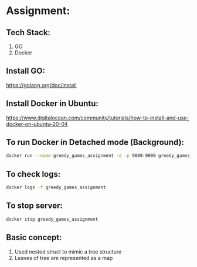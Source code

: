 # Assignment:

## Tech Stack:
1. GO
2. Docker

## Install GO:
https://golang.org/doc/install

## Install Docker in Ubuntu:
https://www.digitalocean.com/community/tutorials/how-to-install-and-use-docker-on-ubuntu-20-04

## To run Docker in Detached mode (Background):
```bash
docker run --name greedy_games_assignment -d -p 9000:9000 greedy_games_assignment
```

## To check logs:
```bash
docker logs -f greedy_games_assignment
```

## To stop server:
```bash
docker stop greedy_games_assignment
```

## Basic concept:
1. Used nested struct to mimic a tree structure
2. Leaves of tree are represented as a map
